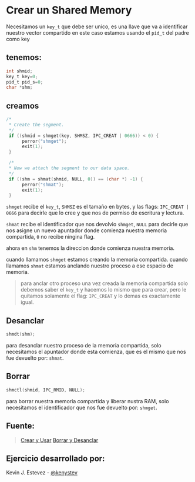 # Crear un Shared Memory
Necesitamos un `key_t` que debe ser unico, es una llave que va a identificar nuestro vector compartido
en este caso estamos usando el `pid_t` del padre como key

## tenemos:
```c
int shmid;
key_t key=0;
pid_t pid_s=0;
char *shm;
```

## creamos
```c
/*
 * Create the segment.
 */
 if ((shmid = shmget(key, SHMSZ, IPC_CREAT | 0666)) < 0) {
      perror("shmget");
      exit(1);
 }

 /*
 * Now we attach the segment to our data space.
 */
 if ((shm = shmat(shmid, NULL, 0)) == (char *) -1) {
      perror("shmat");
      exit(1);
 }
```
`shmget` recibe el `key_t`, `SHMSZ` es el tamaño en bytes, y las flags: `IPC_CREAT | 0666` para decirle que lo cree y que nos de permiso de escritura y lectura.

`shmat` recibe el identificador que nos devolvio `shmget`, `NULL` para decirle que nos asigne un nuevo apuntador donde comienza nuestra memoria compartida, `0` no recibe ningina flag.

ahora en `shm` tenemos la direccion donde comienza nuestra memoria.

cuando llamamos `shmget` estamos creando la memoria compartida.
cuando llamamos `shmat` estamos anclando nuestro proceso a ese espacio de memoria.

> para anclar otro proceso una vez creada la memoria compartida solo debemos saber el `key_t`
> y hacemos lo mismo que para crear, pero le quitamos solamente el flag: `IPC_CREAT` 
> y lo demas es exactamente igual.

## Desanclar
```c
shmdt(shm);
```
para desanclar nuestro proceso de la memoria compartida, solo necesitamos el apuntador donde esta comienza, que es el mismo que nos fue devuelto por: `shmat`.

## Borrar
```c
shmctl(shmid, IPC_RMID, NULL);
```
para borrar nuestra memoria compartida y liberar nustra RAM, solo necesitamos el identificador que nos fue devuelto por: `shmget`.

Fuente:
-------
> [Crear y Usar](http://users.cs.cf.ac.uk/Dave.Marshall/C/node27.html)
> [Borrar y Desanclar](http://www.csl.mtu.edu/cs4411.ck/www/NOTES/process/shm/shmdt.html)

Ejercicio desarrollado por:
---------------------------
Kevin J. Estevez - [@kenystev](https://github.com/KenyStev)